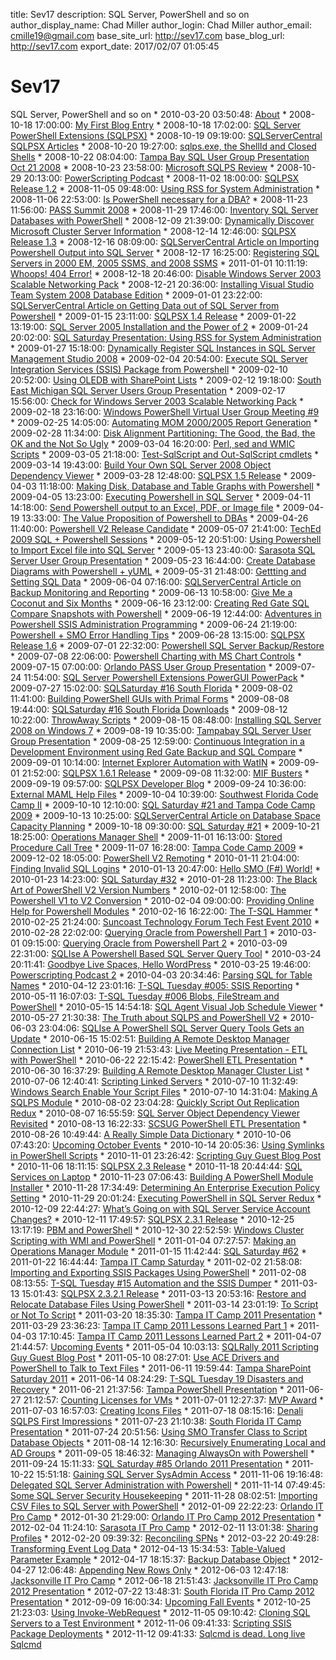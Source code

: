 title: Sev17
description: SQL Server, PowerShell and so on
author_display_name: Chad Miller
author_login: Chad Miller
author_email: cmille19@gmail.com
base_site_url: http://sev17.com
base_blog_url: http://sev17.com
export_date: 2017/02/07 01:05:45

# Sev17

SQL Server, PowerShell and so on * 2010-03-20 03:50:48: [About](/about/) * 2008-10-18 17:00:00: [My First Blog Entry](http://sev17.com/2008/10/18/my-first-blog-entry/) * 2008-10-18 17:02:00: [SQL Server PowerShell Extensions (SQLPSX)](http://sev17.com/2008/10/18/sql-server-powershell-extensions-sqlpsx/) * 2008-10-19 09:19:00: [SQLServerCentral SQLPSX Articles](http://sev17.com/2008/10/19/sqlservercentral-sqlpsx-articles/) * 2008-10-20 19:27:00: [sqlps.exe, the ShellId and Closed Shells](http://sev17.com/2008/10/20/sqlps-exe-the-shellid-and-closed-shells/) * 2008-10-22 08:04:00: [Tampa Bay SQL User Group Presentation Oct 21 2008](http://sev17.com/2008/10/22/tampa-bay-sql-user-group-presentation-oct-21-2008/) * 2008-10-23 23:58:00: [Microsoft SQLPS Review](http://sev17.com/2008/10/23/microsoft-sqlps-review/) * 2008-10-29 20:13:00: [PowerScripting Podcast](http://sev17.com/2008/10/29/powerscripting-podcast/) * 2008-11-02 18:00:00: [SQLPSX Release 1.2](http://sev17.com/2008/11/02/sqlpsx-release-1-2/) * 2008-11-05 09:48:00: [Using RSS for System Administration](http://sev17.com/2008/11/05/using-rss-for-system-administration/) * 2008-11-06 22:53:00: [Is PowerShell necessary for a DBA?](http://sev17.com/2008/11/06/is-powershell-necessary-for-a-dba/) * 2008-11-23 11:56:00: [PASS Summit 2008](http://sev17.com/2008/11/23/pass-summit-2008/) * 2008-11-29 17:46:00: [Inventory SQL Server Databases with PowerShell](http://sev17.com/2008/11/29/inventory-sql-server-databases-with-powershell/) * 2008-12-09 21:39:00: [Dynamically Discover Microsoft Cluster Server Information](http://sev17.com/2008/12/09/dynamically-discover-microsoft-cluster-server-information/) * 2008-12-14 12:46:00: [SQLPSX Release 1.3](http://sev17.com/2008/12/14/sqlpsx-release-1-3/) * 2008-12-16 08:09:00: [SQLServerCentral Article on Importing Powershell Output into SQL Server](http://sev17.com/2008/12/16/sqlservercentral-article-on-importing-powershell-output-into-sql-server/) * 2008-12-17 16:25:00: [Registering SQL Servers in 2000 EM, 2005 SSMS, and 2008 SSMS](http://sev17.com/2008/12/17/registering-sql-servers-in-2000-em-2005-ssms-and-2008-ssms/) * 2011-01-01 10:11:19: [Whoops! 404 Error!](http://sev17.com/whoops-error/) * 2008-12-18 20:46:00: [Disable Windows Server 2003 Scalable Networking Pack](http://sev17.com/2008/12/18/disable-windows-server-2003-scalable-networking-pack/) * 2008-12-21 20:36:00: [Installing Visual Studio Team System 2008 Database Edition](http://sev17.com/2008/12/21/installing-visual-studio-team-system-2008-database-edition/) * 2009-01-01 23:22:00: [SQLServerCentral Article on Getting Data out of SQL Server from Powershell](http://sev17.com/2009/01/01/sqlservercentral-article-on-getting-data-out-of-sql-server-from-powershell/) * 2009-01-15 23:11:00: [SQLPSX 1.4 Release](http://sev17.com/2009/01/15/sqlpsx-1-4-release/) * 2009-01-22 13:19:00: [SQL Server 2005 Installation and the Power of 2](http://sev17.com/2009/01/22/sql-server-2005-installation-and-the-power-of-2/) * 2009-01-24 20:02:00: [SQL Saturday Presentation: Using RSS for System Administration](http://sev17.com/2009/01/24/sql-saturday-presentation-using-rss-for-system-administration/) * 2009-01-27 15:18:00: [Dynamically Register SQL Instances in SQL Server Management Studio 2008](http://sev17.com/2009/01/27/dynamically-register-sql-instances-in-sql-server-management-studio-2008/) * 2009-02-04 20:54:00: [Execute SQL Server Integration Services (SSIS) Package from Powershell](http://sev17.com/2009/02/04/execute-sql-server-integration-services-ssis-package-from-powershell/) * 2009-02-10 20:52:00: [Using OLEDB with SharePoint Lists](http://sev17.com/2009/02/10/using-oledb-with-sharepoint-lists/) * 2009-02-12 19:18:00: [South East Michigan SQL Server Users Group Presentation](http://sev17.com/2009/02/12/south-east-michigan-sql-server-users-group-presentation/) * 2009-02-17 15:56:00: [Check for Windows Server 2003 Scalable Networking Pack](http://sev17.com/2009/02/17/check-for-windows-server-2003-scalable-networking-pack/) * 2009-02-18 23:16:00: [Windows PowerShell Virtual User Group Meeting #9](http://sev17.com/2009/02/18/windows-powershell-virtual-user-group-meeting-9/) * 2009-02-25 14:05:00: [Automating MOM 2000/2005 Report Generation](http://sev17.com/2009/02/25/automating-mom-20002005-report-generation/) * 2009-02-28 11:34:00: [Disk Alignment Partitioning: The Good, the Bad, the OK and the Not So Ugly](http://sev17.com/2009/02/28/disk-alignment-partitioning-the-good-the-bad-the-ok-and-the-not-so-ugly/) * 2009-03-04 16:20:00: [Perl, sed and WMIC Scripts](http://sev17.com/2009/03/04/perl-sed-and-wmic-scripts/) * 2009-03-05 21:18:00: [Test-SqlScript and Out-SqlScript cmdlets](http://sev17.com/2009/03/05/test-sqlscript-and-out-sqlscript-cmdlets/) * 2009-03-14 19:43:00: [Build Your Own SQL Server 2008 Object Dependency Viewer](http://sev17.com/2009/03/14/build-your-own-sql-server-2008-object-dependency-viewer/) * 2009-03-28 12:48:00: [SQLPSX 1.5 Release](http://sev17.com/2009/03/28/sqlpsx-1-5-release/) * 2009-04-03 11:18:00: [Making Disk, Database and Table Graphs with Powershell](http://sev17.com/2009/04/03/making-disk-database-and-table-graphs-with-powershell/) * 2009-04-05 13:23:00: [Executing Powershell in SQL Server](http://sev17.com/2009/04/05/executing-powershell-in-sql-server/) * 2009-04-11 14:18:00: [Send Powershell output to an Excel, PDF, or Image file](http://sev17.com/2009/04/11/send-powershell-output-to-an-excel-pdf-or-image-file/) * 2009-04-19 13:33:00: [The Value Proposition of Powershell to DBAs](http://sev17.com/2009/04/19/the-value-proposition-of-powershell-to-dbas/) * 2009-04-26 11:40:00: [Powershell V2 Release Candidate](http://sev17.com/2009/04/26/powershell-v2-release-candidate/) * 2009-05-07 21:41:00: [TechEd 2009 SQL + Powershell Sessions](http://sev17.com/2009/05/07/teched-2009-sql-powershell-sessions/) * 2009-05-12 20:51:00: [Using Powershell to Import Excel file into SQL Server](http://sev17.com/2009/05/12/using-powershell-to-import-excel-file-into-sql-server/) * 2009-05-13 23:40:00: [Sarasota SQL Server User Group Presentation](http://sev17.com/2009/05/13/sarasota-sql-server-user-group-presentation/) * 2009-05-23 16:44:00: [Create Database Diagrams with Powershell + yUML](http://sev17.com/2009/05/23/create-database-diagrams-with-powershell-yuml/) * 2009-05-31 21:48:00: [Gettting and Setting SQL Data](http://sev17.com/2009/05/31/gettting-and-setting-sql-data/) * 2009-06-04 07:16:00: [SQLServerCentral Article on Backup Monitoring and Reporting](http://sev17.com/2009/06/04/sqlservercentral-article-on-backup-monitoring-and-reporting/) * 2009-06-13 10:58:00: [Give Me a Coconut and Six Months](http://sev17.com/2009/06/13/give-me-a-coconut-and-six-months/) * 2009-06-16 23:12:00: [Creating Red Gate SQL Compare Snapshots with Powershell](http://sev17.com/2009/06/16/creating-red-gate-sql-compare-snapshots-with-powershell/) * 2009-06-19 12:44:00: [Adventures in Powershell SSIS Administration Programming](http://sev17.com/2009/06/19/adventures-in-powershell-ssis-administration-programming/) * 2009-06-24 21:19:00: [Powershell + SMO Error Handling Tips](http://sev17.com/2009/06/24/powershell-smo-error-handling-tips/) * 2009-06-28 13:15:00: [SQLPSX Release 1.6](http://sev17.com/2009/06/28/sqlpsx-release-1-6/) * 2009-07-01 22:32:00: [Powershell SQL Server Backup/Restore](http://sev17.com/2009/07/01/powershell-sql-server-backuprestore/) * 2009-07-08 22:06:00: [Powershell Charting with MS Chart Controls](http://sev17.com/2009/07/08/powershell-charting-with-ms-chart-controls/) * 2009-07-15 07:00:00: [Orlando PASS User Group Presentation](http://sev17.com/2009/07/15/orlando-pass-user-group-presentation/) * 2009-07-24 11:54:00: [SQL Server Powershell Extensions PowerGUI PowerPack](http://sev17.com/2009/07/24/sql-server-powershell-extensions-powergui-powerpack/) * 2009-07-27 15:02:00: [SQLSaturday #16 South Florida](http://sev17.com/2009/07/27/sqlsaturday-16-south-florida/) * 2009-08-02 11:41:00: [Building PowerShell GUIs with Primal Forms](http://sev17.com/2009/08/02/building-powershell-guis-with-primal-forms/) * 2009-08-08 19:44:00: [SQLSaturday #16 South Florida Downloads](http://sev17.com/2009/08/08/sqlsaturday-16-south-florida-downloads/) * 2009-08-12 10:22:00: [ThrowAway Scripts](http://sev17.com/2009/08/12/throwaway-scripts/) * 2009-08-15 08:48:00: [Installing SQL Server 2008 on Windows 7](http://sev17.com/2009/08/15/installing-sql-server-2008-on-windows-7/) * 2009-08-19 10:35:00: [Tampabay SQL Server User Group Presentation](http://sev17.com/2009/08/19/tampabay-sql-server-user-group-presentation/) * 2009-08-25 12:59:00: [Continuous Integration in a Development Environment using Red Gate Backup and SQL Compare](http://sev17.com/2009/08/25/continuous-integration-in-a-development-environment-using-red-gate-backup-and-sql-compare/) * 2009-09-01 10:14:00: [Internet Explorer Automation with WatIN](http://sev17.com/2009/09/01/internet-explorer-automation-with-watin/) * 2009-09-01 21:52:00: [SQLPSX 1.6.1 Release](http://sev17.com/2009/09/01/sqlpsx-1-6-1-release/) * 2009-09-08 11:32:00: [MIF Busters](http://sev17.com/2009/09/08/mif-busters/) * 2009-09-19 09:57:00: [SQLPSX Developer Blog](http://sev17.com/2009/09/19/sqlpsx-developer-blog/) * 2009-09-24 10:36:00: [External MAML Help Files](http://sev17.com/2009/09/24/external-maml-help-files/) * 2009-10-04 10:39:00: [Southwest Florida Code Camp II](http://sev17.com/2009/10/04/southwest-florida-code-camp-ii/) * 2009-10-10 12:10:00: [SQL Saturday #21 and Tampa Code Camp 2009](http://sev17.com/2009/10/10/sql-saturday-21-and-tampa-code-camp-2009/) * 2009-10-13 10:25:00: [SQLServerCentral Article on Database Space Capacity Planning](http://sev17.com/2009/10/13/sqlservercentral-article-on-database-space-capacity-planning/) * 2009-10-18 09:30:00: [SQL Saturday #21](http://sev17.com/2009/10/18/sql-saturday-21/) * 2009-10-21 18:25:00: [Operations Manager Shell](http://sev17.com/2009/10/21/operations-manager-shell/) * 2009-11-01 16:13:00: [Stored Procedure Call Tree](http://sev17.com/2009/11/01/stored-procedure-call-tree/) * 2009-11-07 16:28:00: [Tampa Code Camp 2009](http://sev17.com/2009/11/07/tampa-code-camp-2009/) * 2009-12-02 18:05:00: [PowerShell V2 Remoting](http://sev17.com/2009/12/02/powershell-v2-remoting/) * 2010-01-11 21:04:00: [Finding Invalid SQL Logins](http://sev17.com/2010/01/11/finding-invalid-sql-logins/) * 2010-01-13 20:47:00: [Hello SMO (F#) World!](http://sev17.com/2010/01/13/hello-smo-f-world/) * 2010-01-23 14:23:00: [SQL Saturday #32](http://sev17.com/2010/01/23/sql-saturday-32/) * 2010-01-28 11:23:00: [The Black Art of PowerShell V2 Version Numbers](http://sev17.com/2010/01/28/the-black-art-of-powershell-v2-version-numbers/) * 2010-02-01 12:58:00: [The Powershell V1 to V2 Conversion](http://sev17.com/2010/02/01/the-powershell-v1-to-v2-conversion/) * 2010-02-04 09:00:00: [Providing Online Help for Powershell Modules](http://sev17.com/2010/02/04/providing-online-help-for-powershell-modules/) * 2010-02-16 16:22:00: [The T-SQL Hammer](http://sev17.com/2010/02/16/the-t-sql-hammer/) * 2010-02-25 21:24:00: [Suncoast Technology Forum Tech Fest Event 2010](http://sev17.com/2010/02/25/suncoast-technology-forum-tech-fest-event-2010/) * 2010-02-28 22:02:00: [Querying Oracle from Powershell Part 1](http://sev17.com/2010/02/28/querying-oracle-from-powershell-part-1/) * 2010-03-01 09:15:00: [Querying Oracle from Powershell Part 2](http://sev17.com/2010/03/01/querying-oracle-from-powershell-part-2/) * 2010-03-09 22:31:00: [SQLIse A Powershell Based SQL Server Query Tool](http://sev17.com/2010/03/09/sqlise-a-powershell-based-sql-server-query-tool/) * 2010-03-24 20:11:41: [Goodbye Live Spaces, Hello WordPress](http://sev17.com/2010/03/24/goodbye-live-spaces-hello-wordpress/) * 2010-03-25 19:46:00: [Powerscripting Podcast 2](http://sev17.com/2010/03/25/powerscripting-podcast-2/) * 2010-04-03 20:34:46: [Parsing SQL for Table Names](http://sev17.com/2010/04/03/parsing-sql-for-table-names/) * 2010-04-12 23:01:16: [T-SQL Tuesday #005: SSIS Reporting](http://sev17.com/2010/04/12/t-sql-tuesday-005-ssis-reporting/) * 2010-05-11 16:07:03: [T-SQL Tuesday #006 Blobs, FileStream and PowerShell](http://sev17.com/2010/05/11/t-sql-tuesday-006-blobs-filestream-and-powershell/) * 2010-05-15 14:54:18: [SQL Agent Visual Job Schedule Viewer](http://sev17.com/2010/05/15/sql-agent-visual-job-schedule-viewer/) * 2010-05-27 21:30:38: [The Truth about SQLPS and PowerShell V2](http://sev17.com/2010/05/27/the-truth-about-sqlps-and-powershell-v2/) * 2010-06-03 23:04:06: [SQLIse A PowerShell SQL Server Query Tools Gets an Update](http://sev17.com/2010/06/03/sqlise-a-powershell-sql-server-query-tools-gets-an-update/) * 2010-06-15 15:02:51: [Building A Remote Desktop Manager Connection List](http://sev17.com/2010/06/15/building-a-remote-desktop-manager-connection-list/) * 2010-06-19 21:53:43: [Live Meeting Presentation - ETL with PowerShell](http://sev17.com/2010/06/19/live-meeting-presentation-etl-with-powershell/) * 2010-06-22 22:15:42: [PowerShell ETL Presentation](http://sev17.com/2010/06/22/powershell-etl-presentation/) * 2010-06-30 16:37:29: [Building A Remote Desktop Manager Cluster List](http://sev17.com/2010/06/30/building-a-remote-desktop-manager-cluster-list/) * 2010-07-06 12:40:41: [Scripting Linked Servers](http://sev17.com/2010/07/06/scripting-linked-servers/) * 2010-07-10 11:32:49: [Windows Search Enable Your Script Files](http://sev17.com/2010/07/10/windows-search-enable-your-script-files/) * 2010-07-10 14:31:04: [Making A SQLPS Module](http://sev17.com/2010/07/10/making-a-sqlps-module/) * 2010-08-02 23:04:28: [Quickly Script Out Replication Redux](http://sev17.com/2010/08/02/quickly-script-out-replication-redux/) * 2010-08-07 16:55:59: [SQL Server Object Dependency Viewer Revisited](http://sev17.com/2010/08/07/sql-server-object-dependency-viewer-revisited/) * 2010-08-13 16:22:33: [SCSUG PowerShell ETL Presentation](http://sev17.com/2010/08/13/scsug-powershell-etl-presentation/) * 2010-08-26 10:49:44: [A Really Simple Data Dictionary](http://sev17.com/2010/08/26/a-really-simple-data-dictionary/) * 2010-10-06 07:43:20: [Upcoming October Events](http://sev17.com/2010/10/06/upcoming-october-events/) * 2010-10-14 20:05:36: [Using Symlinks in PowerShell Scripts](http://sev17.com/2010/10/14/using-symlinks-in-powershell-scripts/) * 2010-11-01 23:26:42: [Scripting Guy Guest Blog Post](http://sev17.com/2010/11/01/scripting-guy-guest-blog-post/) * 2010-11-06 18:11:15: [SQLPSX 2.3 Release](http://sev17.com/2010/11/06/sqlpsx-2-3-release/) * 2010-11-18 20:44:44: [SQL Services on Laptop](http://sev17.com/2010/11/18/sql-services-on-laptop/) * 2010-11-23 07:06:43: [Building A PowerShell Module Installer](http://sev17.com/2010/11/23/building-a-powershell-module-installer/) * 2010-11-28 17:34:49: [Determining An Enterprise Execution Policy Setting](http://sev17.com/2010/11/28/determining-an-enterprise-execution-policy-setting/) * 2010-11-29 20:01:24: [Executing PowerShell in SQL Server Redux](http://sev17.com/2010/11/29/executing-powershell-in-sql-server-redux/) * 2010-12-09 22:44:27: [What’s Going on with SQL Server Service Account Changes?](http://sev17.com/2010/12/09/whats-going-on-with-sql-server-service-account-changes/) * 2010-12-11 17:49:57: [SQLPSX 2.3.1 Release](http://sev17.com/2010/12/11/sqlpsx-2-3-1-release/) * 2010-12-25 13:17:19: [PBM and PowerShell](http://sev17.com/2010/12/25/pbm-and-powershell/) * 2010-12-30 22:52:59: [Windows Cluster Scripting with WMI and PowerShell](http://sev17.com/2010/12/30/windows-cluster-scripting-with-wmi-and-powershell/) * 2011-01-04 07:27:57: [Making an Operations Manager Module](http://sev17.com/2011/01/04/making-an-operations-manager-module/) * 2011-01-15 11:42:44: [SQL Saturday #62](http://sev17.com/2011/01/15/sql-saturday-62/) * 2011-01-22 16:44:44: [Tampa IT Camp Saturday](http://sev17.com/2011/01/22/tampa-it-camp-saturday/) * 2011-02-02 21:58:08: [Importing and Exporting SSIS Packages Using PowerShell](http://sev17.com/2011/02/02/importing-and-exporting-ssis-packages-using-powershell/) * 2011-02-08 08:13:55: [T-SQL Tuesday #15 Automation and the SSIS Dumper](http://sev17.com/2011/02/08/t-sql-tuesday-15-automation-and-the-ssis-dumper/) * 2011-03-13 15:01:43: [SQLPSX 2.3.2.1 Release](http://sev17.com/2011/03/13/sqlpsx-2-3-2-1-release/) * 2011-03-13 20:53:16: [Restore and Relocate Database Files Using PowerShell](http://sev17.com/2011/03/13/restore-and-relocate-database-files-using-powershell/) * 2011-03-14 23:01:19: [To Script or Not To Script](http://sev17.com/2011/03/14/to-script-or-not-to-script/) * 2011-03-20 18:35:30: [Tampa IT Camp 2011 Presentation](http://sev17.com/2011/03/20/tampa-it-camp-2011-presentation/) * 2011-03-29 23:36:23: [Tampa IT Camp 2011 Lessons Learned Part 1](http://sev17.com/2011/03/29/tampa-it-camp-2011-lessons-learned-part-1/) * 2011-04-03 17:10:45: [Tampa IT Camp 2011 Lessons Learned Part 2](http://sev17.com/2011/04/03/tampa-it-camp-2011-lessons-learned-part-2/) * 2011-04-07 21:44:57: [Upcoming Events](http://sev17.com/2011/04/07/upcoming-events/) * 2011-05-04 10:03:13: [SQLRally 2011 Scripting Guy Guest Blog Post](http://sev17.com/2011/05/04/sqlrally-2011-scripting-guy-guest-blog-post/) * 2011-05-10 08:27:01: [Use ACE Drivers and PowerShell to Talk to Text Files](http://sev17.com/2011/05/10/use-ace-drivers-and-powershell-to-talk-to-text-files/) * 2011-06-11 19:59:44: [Tampa SharePoint Saturday 2011](http://sev17.com/2011/06/11/tampa-sharepoint-saturday-2011/) * 2011-06-14 08:24:29: [T-SQL Tuesday 19 Disasters and Recovery](http://sev17.com/2011/06/14/t-sql-tuesday-19-disasters-and-recovery/) * 2011-06-21 21:37:56: [Tampa PowerShell Presentation](http://sev17.com/2011/06/21/tampa-powershell-presentation/) * 2011-06-27 21:12:57: [Counting Licenses for VMs](http://sev17.com/2011/06/27/counting-licenses-for-vms/) * 2011-07-01 12:27:37: [MVP Award](http://sev17.com/2011/07/01/mvp-award/) * 2011-07-03 16:57:03: [Creating Icons Files](http://sev17.com/2011/07/03/creating-icons-files/) * 2011-07-18 08:15:16: [Denali SQLPS First Impressions](http://sev17.com/2011/07/18/denali-sqlps-first-impressions/) * 2011-07-23 21:10:38: [South Florida IT Camp Presentation](http://sev17.com/2011/07/23/south-florida-it-camp-presentation/) * 2011-07-24 20:51:56: [Using SMO Transfer Class to Script Database Objects](http://sev17.com/2011/07/24/using-smo-transfer-class-to-script-database-objects/) * 2011-08-14 12:16:30: [Recursively Enumerating Local and AD Groups](http://sev17.com/2011/08/14/recursively-enumerating-local-and-ad-groups/) * 2011-09-05 18:46:32: [Managing AlwaysOn with Powershell](http://sev17.com/2011/09/05/managing-alwayson-with-powershell/) * 2011-09-24 15:11:33: [SQL Saturday #85 Orlando 2011 Presentation](http://sev17.com/2011/09/24/sql-saturday-85-orlando-2011-presentation/) * 2011-10-22 15:51:18: [Gaining SQL Server SysAdmin Access](http://sev17.com/2011/10/22/gaining-sql-server-sysadmin-access/) * 2011-11-06 19:16:48: [Delegated SQL Server Administration with Powershell](http://sev17.com/2011/11/06/delegated-sql-server-administration-with-powershell/) * 2011-11-14 07:49:45: [Some SQL Server Security Housekeeping](http://sev17.com/2011/11/14/some-sql-server-security-housekeeping/) * 2011-11-28 08:02:51: [Importing CSV Files to SQL Server with PowerShell](http://sev17.com/2011/11/28/importing-csv-files-to-sql-server-with-powershell/) * 2012-01-09 22:22:23: [Orlando IT Pro Camp](http://sev17.com/2012/01/09/orlando-it-pro-camp/) * 2012-01-30 21:29:00: [Orlando IT Pro Camp 2012 Presentation](http://sev17.com/2012/01/30/orlando-it-pro-camp-2012-presentation/) * 2012-02-04 11:24:10: [Sarasota IT Pro Camp](http://sev17.com/2012/02/04/sarasota-it-pro-camp/) * 2012-02-11 13:01:38: [Sharing Profiles](http://sev17.com/2012/02/11/sharing-profiles/) * 2012-02-20 09:39:32: [Reconciling SPNs](http://sev17.com/2012/02/20/reconciling-spns/) * 2012-03-22 20:49:28: [Transforming Event Log Data](http://sev17.com/2012/03/22/transforming-event-log-data/) * 2012-04-13 15:34:53: [Table-Valued Parameter Example](http://sev17.com/2012/04/13/table-valued-parameter-example/) * 2012-04-17 18:15:37: [Backup Database Object](http://sev17.com/2012/04/17/backup-database-object/) * 2012-04-27 12:06:48: [Appending New Rows Only](http://sev17.com/2012/04/27/appending-new-rows-only/) * 2012-06-03 12:47:18: [Jacksonville IT Pro Camp](http://sev17.com/2012/06/03/jacksonville-it-pro-camp/) * 2012-06-18 21:51:43: [Jacksonville IT Pro Camp 2012 Presentation](http://sev17.com/2012/06/18/jacksonville-it-pro-camp-2012-presentation/) * 2012-07-22 13:48:31: [South Florida IT Pro Camp 2012 Presentation](http://sev17.com/2012/07/22/south-florida-it-pro-camp-2012-presentation/) * 2012-09-09 16:00:34: [Upcoming Fall Events](http://sev17.com/2012/09/09/upcoming-fall-events/) * 2012-10-25 21:23:03: [Using Invoke-WebRequest](http://sev17.com/2012/10/25/using-invoke-webrequest/) * 2012-11-05 09:10:42: [Cloning SQL Servers to a Test Environment](http://sev17.com/2012/11/05/cloning-sql-servers-to-a-test-environment/) * 2012-11-06 09:41:33: [Scripting SSIS Package Deployments](http://sev17.com/2012/11/06/scripting-ssis-package-deployments/) * 2012-11-12 09:41:33: [Sqlcmd is dead. Long live Sqlcmd](http://sev17.com/2012/11/12/sqlcmd-is-dead-long-live-sqlcmd/) 